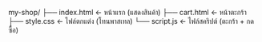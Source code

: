 my-shop/
├── index.html    ← หน้าแรก (แสดงสินค้า)
├── cart.html     ← หน้าตะกร้า
├── style.css     ← ไฟล์ตกแต่ง (โทนพาสเทล)
└── script.js     ← ไฟล์สคริปต์ (ตะกร้า + กดซื้อ)
